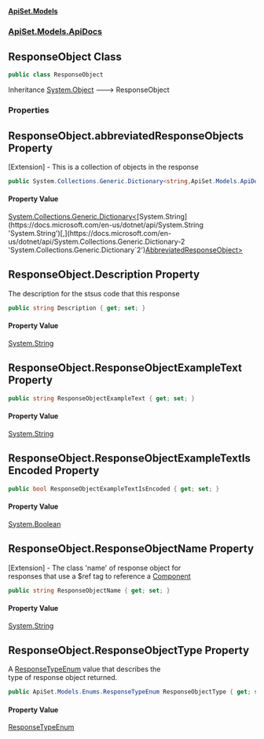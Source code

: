 #### [ApiSet.Models](ApiTestGenerator.Models.md 'ApiTestGenerator.Models')
### [ApiSet.Models.ApiDocs](ApiTestGenerator.Models.md#ApiSet.Models.ApiDocs 'ApiSet.Models.ApiDocs')

## ResponseObject Class

```csharp
public class ResponseObject
```

Inheritance [System.Object](https://docs.microsoft.com/en-us/dotnet/api/System.Object 'System.Object') &#129106; ResponseObject
### Properties

<a name='ApiSet.Models.ApiDocs.ResponseObject.abbreviatedResponseObjects'></a>

## ResponseObject.abbreviatedResponseObjects Property

[Extension] - This is a collection of objects in the response

```csharp
public System.Collections.Generic.Dictionary<string,ApiSet.Models.ApiDocs.AbbreviatedResponseObject> abbreviatedResponseObjects { get; set; }
```

#### Property Value
[System.Collections.Generic.Dictionary&lt;](https://docs.microsoft.com/en-us/dotnet/api/System.Collections.Generic.Dictionary-2 'System.Collections.Generic.Dictionary`2')[System.String](https://docs.microsoft.com/en-us/dotnet/api/System.String 'System.String')[,](https://docs.microsoft.com/en-us/dotnet/api/System.Collections.Generic.Dictionary-2 'System.Collections.Generic.Dictionary`2')[AbbreviatedResponseObject](AbbreviatedResponseObject.md 'ApiSet.Models.ApiDocs.AbbreviatedResponseObject')[&gt;](https://docs.microsoft.com/en-us/dotnet/api/System.Collections.Generic.Dictionary-2 'System.Collections.Generic.Dictionary`2')

<a name='ApiSet.Models.ApiDocs.ResponseObject.Description'></a>

## ResponseObject.Description Property

The description for the stsus code that this response

```csharp
public string Description { get; set; }
```

#### Property Value
[System.String](https://docs.microsoft.com/en-us/dotnet/api/System.String 'System.String')

<a name='ApiSet.Models.ApiDocs.ResponseObject.ResponseObjectExampleText'></a>

## ResponseObject.ResponseObjectExampleText Property

```csharp
public string ResponseObjectExampleText { get; set; }
```

#### Property Value
[System.String](https://docs.microsoft.com/en-us/dotnet/api/System.String 'System.String')

<a name='ApiSet.Models.ApiDocs.ResponseObject.ResponseObjectExampleTextIsEncoded'></a>

## ResponseObject.ResponseObjectExampleTextIsEncoded Property

```csharp
public bool ResponseObjectExampleTextIsEncoded { get; set; }
```

#### Property Value
[System.Boolean](https://docs.microsoft.com/en-us/dotnet/api/System.Boolean 'System.Boolean')

<a name='ApiSet.Models.ApiDocs.ResponseObject.ResponseObjectName'></a>

## ResponseObject.ResponseObjectName Property

[Extension] - The class 'name' of response object for  
responses that use a $ref tag to reference a [Component](Component.md 'ApiSet.Models.ApiDocs.Component')

```csharp
public string ResponseObjectName { get; set; }
```

#### Property Value
[System.String](https://docs.microsoft.com/en-us/dotnet/api/System.String 'System.String')

<a name='ApiSet.Models.ApiDocs.ResponseObject.ResponseObjectType'></a>

## ResponseObject.ResponseObjectType Property

A [ResponseTypeEnum](ResponseTypeEnum.md 'ApiSet.Models.Enums.ResponseTypeEnum') value that describes the  
type of response object returned.

```csharp
public ApiSet.Models.Enums.ResponseTypeEnum ResponseObjectType { get; set; }
```

#### Property Value
[ResponseTypeEnum](ResponseTypeEnum.md 'ApiSet.Models.Enums.ResponseTypeEnum')